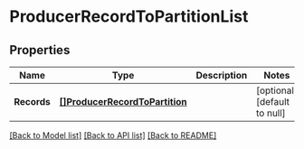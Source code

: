 # ProducerRecordToPartitionList

## Properties
Name | Type | Description | Notes
------------ | ------------- | ------------- | -------------
**Records** | [**[]ProducerRecordToPartition**](ProducerRecordToPartition.md) |  | [optional] [default to null]

[[Back to Model list]](../README.md#documentation-for-models) [[Back to API list]](../README.md#documentation-for-api-endpoints) [[Back to README]](../README.md)


